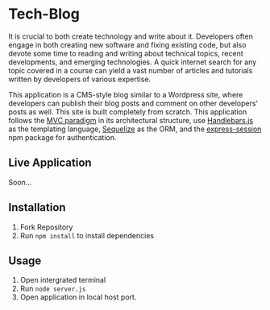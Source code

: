 # Tech-Blog

It is crucial to both create technology and write about it. Developers often engage in both creating new software and fixing existing code, but also devote some time to reading and writing about technical topics, recent developments, and emerging technologies. A quick internet search for any topic covered in a course can yield a vast number of articles and tutorials written by developers of various expertise.

This application is a CMS-style blog similar to a Wordpress site, where developers can publish their blog posts and comment on other developers' posts as well. This site is built completely from scratch. This application follows the [MVC paradigm](https://developer.mozilla.org/en-US/docs/Glossary/MVC) in its architectural structure, use [Handlebars.js](https://handlebarsjs.com/) as the templating language, [Sequelize](https://sequelize.org/) as the ORM, and the [express-session](https://www.npmjs.com/package/express-session) npm package for authentication.

## Live Application

Soon...

## Installation

1. Fork Repository
2. Run ```npm install``` to install dependencies

## Usage

1. Open intergrated terminal
2. Run ```node server.js```
3. Open application in local host port.